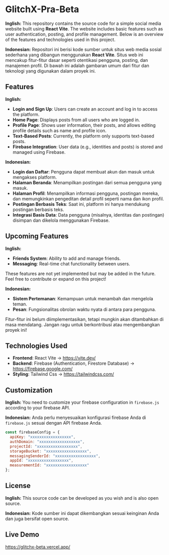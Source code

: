 # GlitchX-Pra-Beta
**Inglish:**
This repository contains the source code for a simple social media website built using **React Vite**. The website includes basic features such as user authentication, posting, and profile management. Below is an overview of the features and technologies used in this project.

**Indonesian:**
Repositori ini berisi kode sumber untuk situs web media sosial sederhana yang dibangun menggunakan **React Vite**. Situs web ini mencakup fitur-fitur dasar seperti otentikasi pengguna, posting, dan manajemen profil. Di bawah ini adalah gambaran umum dari fitur dan teknologi yang digunakan dalam proyek ini.

## Features
**Inglish:**
- **Login and Sign Up**: Users can create an account and log in to access the platform.
- **Home Page**: Displays posts from all users who are logged in.
- **Profile Page**: Shows user information, their posts, and allows editing profile details such as name and profile icon.
- **Text-Based Posts**: Currently, the platform only supports text-based posts.
- **Firebase Integration**: User data (e.g., identities and posts) is stored and managed using Firebase.

**Indonesian:**
- **Login dan Daftar**: Pengguna dapat membuat akun dan masuk untuk mengakses platform.
- **Halaman Beranda**: Menampilkan postingan dari semua pengguna yang masuk.
- **Halaman Profil**: Menampilkan informasi pengguna, postingan mereka, dan memungkinkan pengeditan detail profil seperti nama dan ikon profil.
- **Postingan Berbasis Teks**: Saat ini, platform ini hanya mendukung postingan berbasis teks.
- **Integrasi Basis Data**: Data pengguna (misalnya, identitas dan postingan) disimpan dan dikelola menggunakan Firebase.

## Upcoming Features
**Inglish:**
- **Friends System**: Ability to add and manage friends.
- **Messaging**: Real-time chat functionality between users.

These features are not yet implemented but may be added in the future. Feel free to contribute or expand on this project!

**Indonesian:**
- **Sistem Pertemanan**: Kemampuan untuk menambah dan mengelola teman.
- **Pesan**: Fungsionalitas obrolan waktu nyata di antara para pengguna.

Fitur-fitur ini belum diimplementasikan, tetapi mungkin akan ditambahkan di masa mendatang. Jangan ragu untuk berkontribusi atau mengembangkan proyek ini!

## Technologies Used

- **Frontend**: React Vite -> https://vite.dev/
- **Backend**: Firebase (Authentication, Firestore Database) -> https://firebase.google.com/
- **Styling**: Tailwind Css -> https://tailwindcss.com/

## Customization
**Inglish:**
You need to customize your firebase configuration in `firebase.js` according to your firebase API.

**Indonesian:**
Anda perlu menyesuaikan konfigurasi firebase Anda di `firebase.js` sesuai dengan API firebase Anda.

```javascript
const firebaseConfig = {
  apiKey: "xxxxxxxxxxxxxxxxxx",
  authDomain: "xxxxxxxxxxxxxxxxxx",
  projectId: "xxxxxxxxxxxxxxxxxx",
  storageBucket: "xxxxxxxxxxxxxxxxxx",
  messagingSenderId: "xxxxxxxxxxxxxxxxxx",
  appId: "xxxxxxxxxxxxxxxxxx",
  measurementId: "xxxxxxxxxxxxxxxxxx"
};
```

## License
**Inglish:**
This source code can be developed as you wish and is also open source.

**Indonesian:**
Kode sumber ini dapat dikembangkan sesuai keinginan Anda dan juga bersifat open source.

## Live Demo
https://glitchx-beta.vercel.app/
